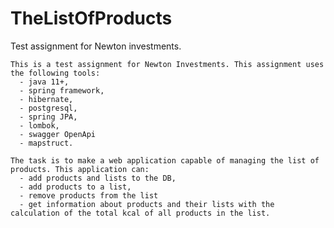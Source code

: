 # TheListOfProducts
Test assignment for Newton investments.

    This is a test assignment for Newton Investments. This assignment uses the following tools:
      - java 11+,
      - spring framework,
      - hibernate,
      - postgresql,
      - spring JPA,
      - lombok,
      - swagger OpenApi
      - mapstruct.

    The task is to make a web application capable of managing the list of products. This application can: 
      - add products and lists to the DB, 
      - add products to a list, 
      - remove products from the list 
      - get information about products and their lists with the calculation of the total kcal of all products in the list.
